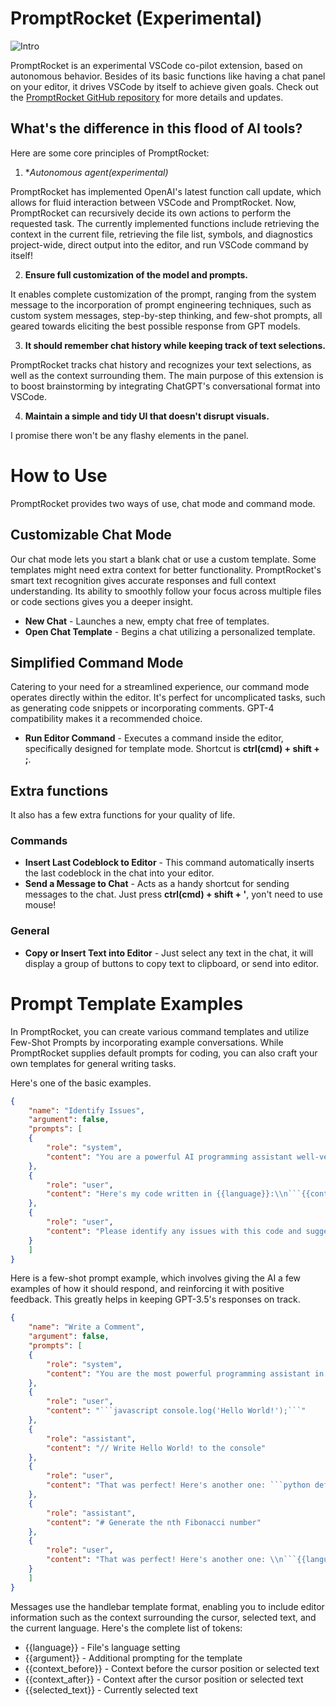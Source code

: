 # PromptRocket (Experimental)

![Intro](https://i.imgur.com/maLt7mn.gif, "Intro")

PromptRocket is an experimental VSCode co-pilot extension, based on autonomous behavior. Besides of its basic functions like having a chat panel on your editor, it drives VSCode by itself to achieve given goals. 
Check out the [PromptRocket GitHub repository](https://github.com/dncc89/PromptRocket) for more details and updates.

## What's the difference in this flood of AI tools?
Here are some core principles of PromptRocket:

1. **Autonomous agent(*experimental)**

 PromptRocket has implemented OpenAI's latest function call update, which allows for fluid interaction between VSCode and PromptRocket. Now, PromptRocket can recursively decide its own actions to perform the requested task. The currently implemented functions include retrieving the context in the current file, retrieving the file list, symbols, and diagnostics project-wide, direct output into the editor, and run VSCode command by itself!


2. **Ensure full customization of the model and prompts.**

 It enables complete customization of the prompt, ranging from the system message to the incorporation of prompt engineering techniques, such as custom system messages, step-by-step thinking, and few-shot prompts, all geared towards eliciting the best possible response from GPT models.

3. **It should remember chat history while keeping track of text selections.**

PromptRocket tracks chat history and recognizes your text selections, as well as the context surrounding them. The main purpose of this extension is to boost brainstorming by integrating ChatGPT's conversational format into VSCode.

4. **Maintain a simple and tidy UI that doesn't disrupt visuals.**

I promise there won't be any flashy elements in the panel.


# How to Use
PromptRocket provides two ways of use, chat mode and command mode.

## Customizable Chat Mode 
Our chat mode lets you start a blank chat or use a custom template. Some templates might need extra context for better functionality. PromptRocket's smart text recognition gives accurate responses and full context understanding. Its ability to smoothly follow your focus across multiple files or code sections gives you a deeper insight.

- **New Chat** - Launches a new, empty chat free of templates.
- **Open Chat Template** - Begins a chat utilizing a personalized template.

## Simplified Command Mode
Catering to your need for a streamlined experience, our command mode operates directly within the editor. It's perfect for uncomplicated tasks, such as generating code snippets or incorporating comments. GPT-4 compatibility makes it a recommended choice.

- **Run Editor Command** - Executes a command inside the editor, specifically designed for template mode. 
Shortcut is **ctrl(cmd) + shift + ;**.

## Extra functions
It also has a few extra functions for your quality of life.

### Commands

- **Insert Last Codeblock to Editor** - This command automatically inserts the last codeblock in the chat into your editor.
- **Send a Message to Chat** - Acts as a handy shortcut for sending messages to the chat. Just press **ctrl(cmd) + shift + '**, yon't need to use mouse!

### General

- **Copy or Insert Text into Editor** - Just select any text in the chat, it will display a group of buttons to copy text to clipboard, or send into editor.

# Prompt Template Examples
In PromptRocket, you can create various command templates and utilize Few-Shot Prompts by incorporating example conversations. While PromptRocket supplies default prompts for coding, you can also craft your own templates for general writing tasks.

Here's one of the basic examples.
```json
{
    "name": "Identify Issues",
    "argument": false,
    "prompts": [
    {
        "role": "system",
        "content": "You are a powerful AI programming assistant well-versed in debugging code across various programming languages. Identify issues with the provided code and offer solutions."
    },
    {
        "role": "user",
        "content": "Here's my code written in {{language}}:\\n```{{context_before}}{{selected_text}}{{context_after}}```"
    },
    {
        "role": "user",
        "content": "Please identify any issues with this code and suggest how to fix them."
    }
    ]
}
```

Here is a few-shot prompt example, which involves giving the AI a few examples of how it should respond, and reinforcing it with positive feedback. This greatly helps in keeping GPT-3.5's responses on track.

```json
{
    "name": "Write a Comment",
    "argument": false,
    "prompts": [
    {
        "role": "system",
        "content": "You are the most powerful programming assistant in the world, who is expert in all programming languages and algorithms. Return a comment string about the given code."
    },
    {
        "role": "user",
        "content": "```javascript console.log('Hello World!');```"
    },
    {
        "role": "assistant",
        "content": "// Write Hello World! to the console"
    },
    {
        "role": "user",
        "content": "That was perfect! Here's another one: ```python def generate_fibonacci(n): if n <= 1: return n else: return(generate_fibonacci(n-1) + generate_fibonacci(n-2))```"
    },
    {
        "role": "assistant",
        "content": "# Generate the nth Fibonacci number"
    },
    {
        "role": "user",
        "content": "That was perfect! Here's another one: \\n```{{language}} {{context_after}}```"
    }
    ]
}
```

Messages use the handlebar template format, enabling you to include editor information such as the context surrounding the cursor, selected text, and the current language.
Here's the complete list of tokens:
- {{language}} - File's language setting
- {{argument}} - Additional prompting for the template
- {{context_before}} - Context before the cursor position or selected text
- {{context_after}} - Context after the cursor position or selected text
- {{selected_text}} - Currently selected text